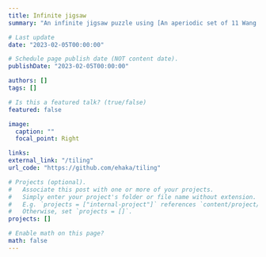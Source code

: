 ```yaml
---
title: Infinite jigsaw
summary: "An infinite jigsaw puzzle using [An aperiodic set of 11 Wang tiles](https://arxiv.org/abs/1506.06492) by Jeandel and Rao."

# Last update
date: "2023-02-05T00:00:00"

# Schedule page publish date (NOT content date).
publishDate: "2023-02-05T00:00:00"

authors: []
tags: []

# Is this a featured talk? (true/false)
featured: false

image:
  caption: ""
  focal_point: Right

links:
external_link: "/tiling"
url_code: "https://github.com/ehaka/tiling"

# Projects (optional).
#   Associate this post with one or more of your projects.
#   Simply enter your project's folder or file name without extension.
#   E.g. `projects = ["internal-project"]` references `content/project/deep-learning/index.md`.
#   Otherwise, set `projects = []`.
projects: []

# Enable math on this page?
math: false
---
```

